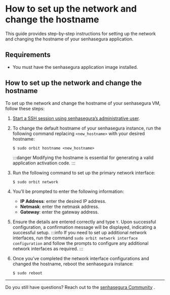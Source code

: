 # How to set up the network and change the hostname

This guide provides step-by-step instructions for setting up the network and changing the hostname of your senhasegura application.

## Requirements

* You must have the senhasegura application image installed.

## How to set up the network and change the hostname

To set up the network and change the hostname of your senhasegura VM, follow these steps:

1. [Start a SSH session using senhasegura’s administrative user](/v3-32/docs/administration-ssh-access).

1. To change the default hostname of your senhasegura instance, run the following command replacing `<new_hostname>` with your desired hostname:
    ```Shell
    $ sudo orbit hostname <new_hostname>
    ```
     :::danger
     Modifying the hostname is essential for generating a valid application activation code.
    :::
    
1. Run the following command to set up the primary network interface:
    ```Shell
    $ sudo orbit network
    ```
1. You’ll be prompted to enter the following information:
    * **IP Address**: enter the desired IP address.
    * **Netmask**: enter the netmask address.
    * **Gateway**: enter the gateway address.

1. Ensure the details are entered correctly and type `Y`. Upon successful configuration, a confirmation message will be displayed, indicating a successful setup.
     :::info
    If you need to set up additional network interfaces, run the command  `sudo orbit network interface configuration` and follow the prompts to configure any additional network interfaces as required.
    :::

1. Once you’ve completed the network interface configurations and changed the hostname, reboot the senhasegura instance:

    ```Shell
    $ sudo reboot
    ```

* * *

Do you still have questions? Reach out to the [senhasegura Community](https://community.senhasegura.io/) .
